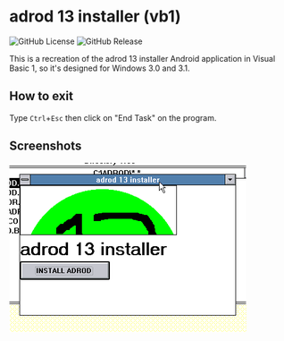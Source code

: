 # adrod 13 installer (vb1)
![GitHub License](https://img.shields.io/github/license/system32149/adrod-13-installer-vb1)
![GitHub Release](https://img.shields.io/github/v/release/system32149/adrod-13-installer-vb1)

This is a recreation of the adrod 13 installer Android
application in Visual Basic 1, so it's designed for Windows
3.0 and 3.1.
## How to exit
Type `Ctrl`+`Esc` then click on "End Task" on the program.
## Screenshots
![Window screenshot](screenshot.png)